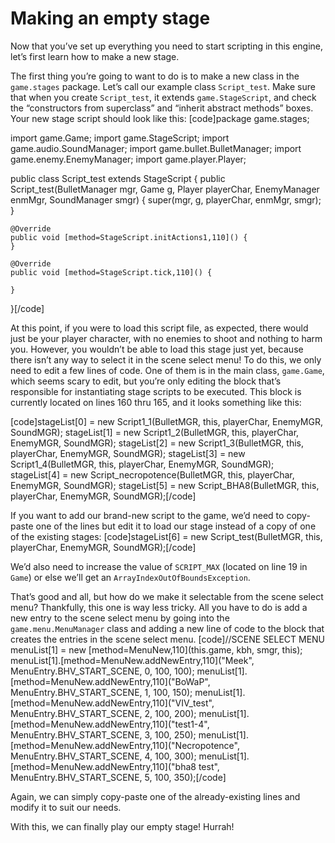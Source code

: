 # Making an empty stage
Now that you’ve set up everything you need to start scripting in this engine, let’s first learn how to make a new stage.

The first thing you’re going to want to do is to make a new class in the `game.stages` package. Let’s call our example class `Script_test`. Make sure that when you create `Script_test`, it extends `game.StageScript`, and check the “constructors from superclass” and “inherit abstract methods” boxes. Your new stage script should look like this:
[code]package game.stages;

import game.Game;
import game.StageScript;
import game.audio.SoundManager;
import game.bullet.BulletManager;
import game.enemy.EnemyManager;
import game.player.Player;

public class Script_test extends StageScript {
	public Script_test(BulletManager mgr, Game g, Player playerChar, EnemyManager enmMgr, SoundManager smgr) {
		super(mgr, g, playerChar, enmMgr, smgr);
	}

	@Override
	public void [method=StageScript.initActions1,110]() {
	}

	@Override
	public void [method=StageScript.tick,110]() {

	}
}[/code]

At this point, if you were to load this script file, as expected, there would just be your player character, with no enemies to shoot and nothing to harm you. However, you wouldn’t be able to load this stage just yet, because there isn’t any way to select it in the scene select menu! To do this, we only need to edit a few lines of code.
One of them is in the main class, `game.Game`, which seems scary to edit, but you’re only editing the block that’s responsible for instantiating stage scripts to be executed. This block is currently located on lines 160 thru 165, and it looks something like this:

[code]stageList[0] = new Script1_1(BulletMGR, this, playerChar, EnemyMGR, SoundMGR);
stageList[1] = new Script1_2(BulletMGR, this, playerChar, EnemyMGR, SoundMGR);
stageList[2] = new Script1_3(BulletMGR, this, playerChar, EnemyMGR, SoundMGR);
stageList[3] = new Script1_4(BulletMGR, this, playerChar, EnemyMGR, SoundMGR);
stageList[4] = new Script_necropotence(BulletMGR, this, playerChar, EnemyMGR, SoundMGR);
stageList[5] = new Script_BHA8(BulletMGR, this, playerChar, EnemyMGR, SoundMGR);[/code]

If you want to add our brand-new script to the game, we’d need to copy-paste one of the lines but edit it to load our stage instead of a copy of one of the existing stages: 
[code]stageList[6] = new Script_test(BulletMGR, this, playerChar, EnemyMGR, SoundMGR);[/code]

We’d also need to increase the value of `SCRIPT_MAX` (located on line 19 in `Game`) or else we’ll get an `ArrayIndexOutOfBoundsException`.

That’s good and all, but how do we make it selectable from the scene select menu? Thankfully, this one is way less tricky. All you have to do is add a new entry to the scene select menu by going into the `game.menu.MenuManager` class and adding a new line of code to the block that creates the entries in the scene select menu.
[code]//SCENE SELECT MENU
menuList[1] = new [method=MenuNew,110](this.game, kbh, smgr, this);
menuList[1].[method=MenuNew.addNewEntry,110]("Meek", MenuEntry.BHV_START_SCENE, 0, 100, 100);
menuList[1].[method=MenuNew.addNewEntry,110]("BoWaP", MenuEntry.BHV_START_SCENE, 1, 100, 150);
menuList[1].[method=MenuNew.addNewEntry,110]("VIV_test", MenuEntry.BHV_START_SCENE, 2, 100, 200);
menuList[1].[method=MenuNew.addNewEntry,110]("test1-4", MenuEntry.BHV_START_SCENE, 3, 100, 250);
menuList[1].[method=MenuNew.addNewEntry,110]("Necropotence", MenuEntry.BHV_START_SCENE, 4, 100, 300);
menuList[1].[method=MenuNew.addNewEntry,110]("bha8 test", MenuEntry.BHV_START_SCENE, 5, 100, 350);[/code]

Again, we can simply copy-paste one of the already-existing lines and modify it to suit our needs.

With this, we can finally play our empty stage! Hurrah!
